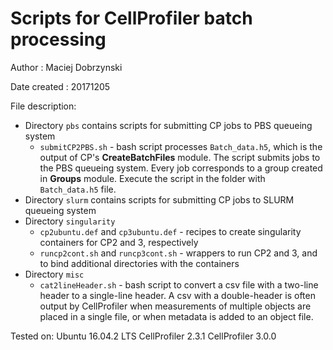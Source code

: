 # Scripts for CellProfiler batch processing

Author           : Maciej Dobrzynski

Date created     : 20171205

File description:

* Directory `pbs` contains scripts for submitting CP jobs to PBS queueing system
	- `submitCP2PBS.sh` - bash script processes `Batch_data.h5`, which is the output of CP's **CreateBatchFiles** module. The script submits jobs to the PBS queueing system. Every job corresponds to a group created in **Groups** module. Execute the script in the folder with `Batch_data.h5` file.
* Directory `slurm` contains scripts for submitting CP jobs to SLURM queueing system
* Directory `singularity`
	- `cp2ubuntu.def` and `cp3ubuntu.def` - recipes to create singularity containers for CP2 and 3, respectively
	- `runcp2cont.sh` and `runcp3cont.sh` - wrappers to run CP2 and 3, and to bind additional directories with the containers
* Directory `misc`
	- `cat2lineHeader.sh` - bash script to convert a csv file with a two-line header to a single-line header. A csv with a double-header is often output by CellProfiler when measurements of multiple objects are placed in a single file, or when metadata is added to an object file. 


Tested on:
Ubuntu 16.04.2 LTS
CellProfiler 2.3.1
CellProfiler 3.0.0